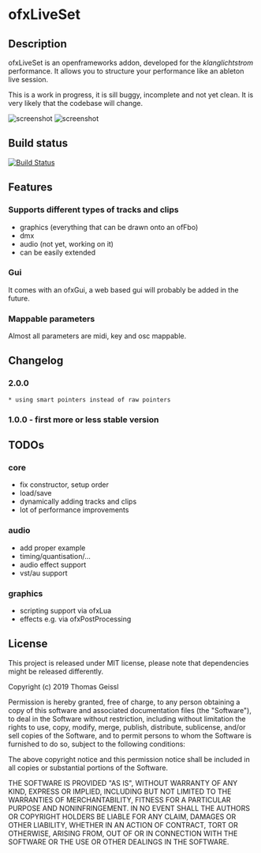 # ofxLiveSet

## Description
ofxLiveSet is an openframeworks addon, developed for the *klanglichtstrom* performance. It allows you to structure your performance like an ableton live session. 

This is a work in progress, it is sill buggy, incomplete and not yet clean. It is very likely that the codebase will change.

![screenshot](./docs/screenshots/screenshot_gui.png)
![screenshot](./docs/screenshots/screenshot_output.png)

## Build status
[![Build Status](https://travis-ci.org/thomasgeissl/ofxLiveSet.svg?branch=master)](https://travis-ci.org/thomasgeissl/ofxLiveSet)


## Features
### Supports different types of tracks and clips
* graphics (everything that can be drawn onto an ofFbo)
* dmx
* audio (not yet, working on it)
* can be easily extended

### Gui
It comes with an ofxGui, a web based gui will probably be added in the future.

### Mappable parameters
Almost all parameters are midi, key and osc mappable. 

## Changelog
### 2.0.0
    * using smart pointers instead of raw pointers
### 1.0.0 - first more or less stable version

## TODOs
### core
* fix constructor, setup order
* load/save
* dynamically adding tracks and clips
* lot of performance improvements
### audio
* add proper example
* timing/quantisation/...
* audio effect support
* vst/au support
### graphics
* scripting support via ofxLua
* effects e.g. via ofxPostProcessing

## License
This project is released under MIT license, please note that dependencies might be released differently.

Copyright (c) 2019 Thomas Geissl

Permission is hereby granted, free of charge, to any person obtaining a copy
of this software and associated documentation files (the "Software"), to deal
in the Software without restriction, including without limitation the rights
to use, copy, modify, merge, publish, distribute, sublicense, and/or sell
copies of the Software, and to permit persons to whom the Software is
furnished to do so, subject to the following conditions:

The above copyright notice and this permission notice shall be included in all
copies or substantial portions of the Software.

THE SOFTWARE IS PROVIDED "AS IS", WITHOUT WARRANTY OF ANY KIND, EXPRESS OR
IMPLIED, INCLUDING BUT NOT LIMITED TO THE WARRANTIES OF MERCHANTABILITY,
FITNESS FOR A PARTICULAR PURPOSE AND NONINFRINGEMENT. IN NO EVENT SHALL THE
AUTHORS OR COPYRIGHT HOLDERS BE LIABLE FOR ANY CLAIM, DAMAGES OR OTHER
LIABILITY, WHETHER IN AN ACTION OF CONTRACT, TORT OR OTHERWISE, ARISING FROM,
OUT OF OR IN CONNECTION WITH THE SOFTWARE OR THE USE OR OTHER DEALINGS IN THE
SOFTWARE.
